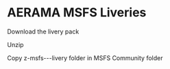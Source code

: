 # AERAMA MSFS Liveries

Download the livery pack

Unzip

Copy z-msfs-<aircraft-model>-<livery-name>-livery folder in MSFS Community folder
